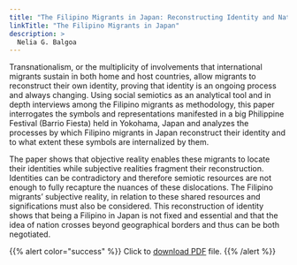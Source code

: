 ```yaml
---
title: "The Filipino Migrants in Japan: Reconstructing Identity and Nation"
linkTitle: "The Filipino Migrants in Japan"
description: >
  Nelia G. Balgoa
---
```

Transnationalism, or the multiplicity of involvements that international migrants sustain in both home and host countries, allow migrants to reconstruct their own identity, proving that identity is an ongoing process and always changing. Using social semiotics as an analytical tool and in depth interviews among the Filipino migrants as methodology, this paper interrogates the symbols and representations manifested in a big Philippine Festival (Barrio Fiesta) held in Yokohama, Japan and analyzes the processes by which Filipino migrants in Japan reconstruct their identity and to what extent these symbols are internalized by them.

The paper shows that objective reality enables these migrants to locate their identities while subjective realities fragment their reconstruction. Identities can be contradictory and therefore semiotic resources are not enough to fully recapture the nuances of these dislocations. The Filipino migrants’ subjective reality, in relation to these shared resources and significations must also be considered. This reconstruction of identity shows that being a Filipino in Japan is not fixed and essential and that the idea of nation crosses beyond geographical borders and thus can be both negotiated.

{{% alert color="success" %}}
Click to [download PDF](https://timog.org/static/pdf/filipino-migrants-in-japan-reconstructing-identity-and-nation.pdf) file.
{{% /alert %}}


